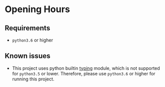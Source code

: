 # Opening Hours 


## Requirements
* ``python3.6`` or higher

## Known issues
* This project uses python builtin [typing](https://docs.python.org/3/library/typing.html) module, which is not
 supported for ``python3.5`` or lower. Therefore, please use ``python3.6`` or higher for running this project.  
